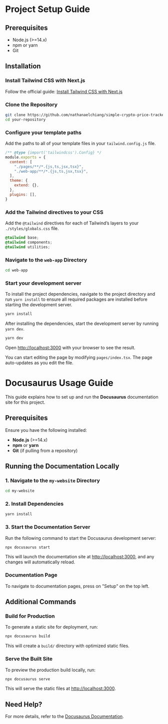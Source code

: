 # Project Setup Guide

## Prerequisites

- Node.js (>=14.x)
- npm or yarn
- Git

## Installation

### Install Tailwind CSS with Next.js

Follow the official guide: [Install Tailwind CSS with Next.js](https://tailwindcss.com/docs/guides/nextjs)

### Clone the Repository

```bash
git clone https://github.com/nathanaelchiang/simple-crypto-price-tracker.git
cd your-repository
```

### Configure your template paths

Add the paths to all of your template files in your `tailwind.config.js` file.

```js
/** @type {import('tailwindcss').Config} */
module.exports = {
  content: [
    "./pages/**/*.{js,ts,jsx,tsx}",
    "./web-app/**/*.{js,ts,jsx,tsx}",
  ],
  theme: {
    extend: {},
  },
  plugins: [],
}
```

### Add the Tailwind directives to your CSS

Add the `@tailwind` directives for each of Tailwind’s layers to your `./styles/globals.css` file.

```css
@tailwind base;
@tailwind components;
@tailwind utilities;
```

### Navigate to the `web-app` Directory

```bash
cd web-app
```

### Start your development server

To install the project dependencies, navigate to the project directory and run `yarn install` to ensure all required packages are installed before starting the development server.

```bash
yarn install
```
After installing the dependencies, start the development server by running `yarn dev`.

```bash
yarn dev
```

Open [http://localhost:3000](http://localhost:3000) with your browser to see the result.

You can start editing the page by modifying `pages/index.tsx`. The page auto-updates as you edit the file.



# Docusaurus Usage Guide

This guide explains how to set up and run the **Docusaurus** documentation site for this project.

## Prerequisites

Ensure you have the following installed:

- **Node.js** (>=14.x)
- **npm** or **yarn**
- **Git** (if pulling from a repository)

## Running the Documentation Locally

### 1. Navigate to the `my-website` Directory

```bash
cd my-website
```

### 2. Install Dependencies

```bash
yarn install
```

### 3. Start the Documentation Server

Run the following command to start the Docusaurus development server:

```bash
npx docusaurus start
```

This will launch the documentation site at [http://localhost:3000](http://localhost:3000), and any changes will automatically reload.

### Documentation Page
To navigate to documentation pages, press on "Setup" on the top left.

## Additional Commands

### Build for Production

To generate a static site for deployment, run:

```bash
npx docusaurus build
```

This will create a `build/` directory with optimized static files.

### Serve the Built Site

To preview the production build locally, run:

```bash
npx docusaurus serve
```

This will serve the static files at [http://localhost:3000](http://localhost:3000).

## Need Help?
For more details, refer to the [Docusaurus Documentation](https://docusaurus.io/docs).
